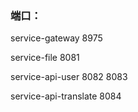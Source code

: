 ### 端口：

service-gateway   8975

service-file    8081

service-api-user   8082 8083    

service-api-translate   8084
